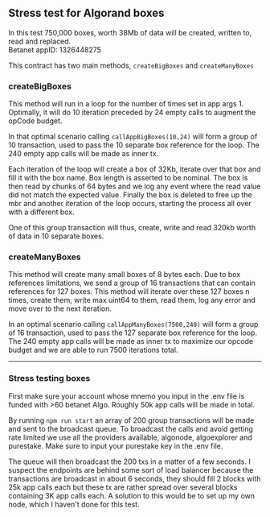 ## Stress test for Algorand boxes

In this test 750,000 boxes, worth 38Mb of data will be created, written to, read and replaced.  
Betanet appID: 1326448275

This contract has two main methods, `createBigBoxes` and `createManyBoxes`

### createBigBoxes

This method will run in a loop for the number of times set in app args 1.
Optimally, it will do 10 iteration preceded by 24 empty calls to augment the opCode budget.

In that optimal scenario calling `callAppBigBoxes(10,24)` will form a group of 10 transaction, used to pass the 10 separate box reference for the loop. The 240 empty app calls will be made as inner tx.

Each iteration of the loop will create a box of 32Kb, iterate over that box and fill it with the box name. Box length is asserted to be nominal. The box is then read by chunks of 64 bytes and we log any event where the read value did not match the expected value. Finally the box is deleted to free up the mbr and another iteration of the loop occurs, starting the process all over with a different box.

One of this group transaction will thus, create, write and read 320kb worth of data in 10 separate boxes.

### createManyBoxes

This method will create many small boxes of 8 bytes each.
Due to box references limitations, we send a group of 16 transactions that can contain references for 127 boxes.
This method will iterate over these 127 boxes n times, create them, write max uint64 to them, read them, log any error and move over to the next iteration.

In an optimal scenario calling `callAppManyBoxes(7500,240)` will form a group of 16 transaction, used to pass the 127 separate box reference for the loop. The 240 empty app calls will be made as inner tx to maximize our opcode budget and we are able to run 7500 iterations total.

---

### Stress testing boxes

First make sure your account whose mnemo you input in the .env file is funded with >60 betanet Algo. Roughly 50k app calls will be made in total.

By running `npm run start` an array of 200 group transactions will be made and sent to the broadcast queue.
To broadcast the calls and avoid getting rate limited we use all the providers available, algonode, algoexplorer and purestake. Make sure to input your purestake key in the .env file.

The queue will then broadcast the 200 txs in a matter of a few seconds. I suspect the endpoints are behind some sort of load balancer because the transactions are broadcast in about 6 seconds, they should fill 2 blocks with 25k app calls each but these tx are rather spread over several blocks containing 3K app calls each. A solution to this would be to set up my own node, which I haven't done for this test.
